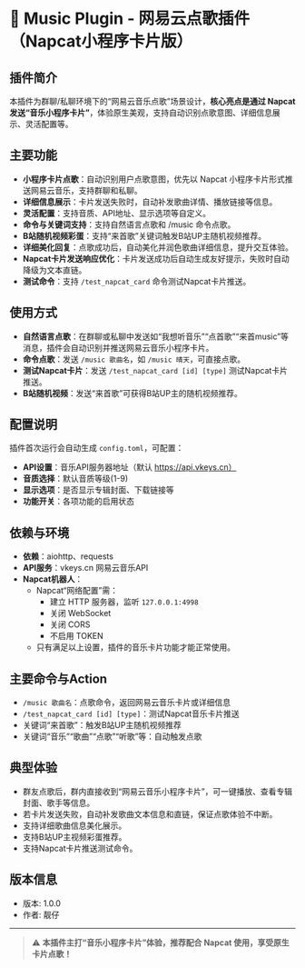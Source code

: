 # 🎵 Music Plugin - 网易云点歌插件（Napcat小程序卡片版）

## 插件简介
本插件为群聊/私聊环境下的“网易云音乐点歌”场景设计，**核心亮点是通过 Napcat 发送“音乐小程序卡片”**，体验原生美观，支持自动识别点歌意图、详细信息展示、灵活配置等。

## 主要功能

- **小程序卡片点歌**：自动识别用户点歌意图，优先以 Napcat 小程序卡片形式推送网易云音乐，支持群聊和私聊。
- **详细信息展示**：卡片发送失败时，自动补发歌曲详情、播放链接等信息。
- **灵活配置**：支持音质、API地址、显示选项等自定义。
- **命令与关键词支持**：支持自然语言点歌和 /music 命令点歌。
- **B站随机视频彩蛋**：支持“来首歌”关键词触发B站UP主随机视频推荐。
- **详细美化回复**：点歌成功后，自动美化并润色歌曲详细信息，提升交互体验。
- **Napcat卡片发送响应优化**：卡片发送成功后自动生成友好提示，失败时自动降级为文本直链。
- **测试命令**：支持 `/test_napcat_card` 命令测试Napcat卡片推送。

## 使用方式

- **自然语言点歌**：在群聊或私聊中发送如“我想听音乐”“点首歌”“来首music”等消息，插件会自动识别并推送网易云音乐小程序卡片。
- **命令点歌**：发送 `/music 歌曲名`，如 `/music 晴天`，可直接点歌。
- **测试Napcat卡片**：发送 `/test_napcat_card [id] [type]` 测试Napcat卡片推送。
- **B站随机视频**：发送“来首歌”可获得B站UP主的随机视频推荐。

## 配置说明

插件首次运行会自动生成 `config.toml`，可配置：

- **API设置**：音乐API服务器地址（默认 https://api.vkeys.cn）
- **音质选择**：默认音质等级(1-9)
- **显示选项**：是否显示专辑封面、下载链接等
- **功能开关**：各项功能的启用状态

## 依赖与环境

- **依赖**：aiohttp、requests
- **API服务**：vkeys.cn 网易云音乐API
- **Napcat机器人**：
  - Napcat“网络配置”需：
    - 建立 HTTP 服务器，监听 `127.0.0.1:4998`
    - 关闭 WebSocket
    - 关闭 CORS
    - 不启用 TOKEN
  - 只有满足以上设置，插件的音乐卡片功能才能正常使用。

## 主要命令与Action

- `/music 歌曲名`：点歌命令，返回网易云音乐卡片或详细信息
- `/test_napcat_card [id] [type]`：测试Napcat音乐卡片推送
- 关键词“来首歌”：触发B站UP主随机视频推荐
- 关键词“音乐”“歌曲”“点歌”“听歌”等：自动触发点歌

## 典型体验

- 群友点歌后，群内直接收到“网易云音乐小程序卡片”，可一键播放、查看专辑封面、歌手等信息。
- 若卡片发送失败，自动补发歌曲文本信息和直链，保证点歌体验不中断。
- 支持详细歌曲信息美化展示。
- 支持B站UP主视频彩蛋推荐。
- 支持Napcat卡片推送测试命令。

## 版本信息

- 版本: 1.0.0
- 作者: 靓仔

---

> ⚠️ **本插件主打“音乐小程序卡片”体验，推荐配合 Napcat 使用，享受原生卡片点歌！**
